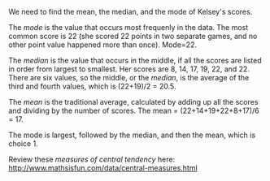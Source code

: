 We need to find the mean, the median, and the mode of
Kelsey's scores.

The *mode* is the value that occurs most frequenly in the data. The most
common score is 22 (she scored 22 points in two separate games, and no
other point value happened more than once). Mode=22.

The *median* is the value that occurs in the middle, if all the scores
are listed in order from largest to smallest. Her scores are 8, 14, 17,
19, 22, and 22. There are six values, so the middle, or the *median*, is
the average of the third and fourth values, which is (22+19)/2 = 20.5.

The *mean* is the traditional average, calculated by adding up all the
scores and dividing by the number of scores. The mean =
(22+14+19+22+8+17)/6 = 17.

The mode is largest, followed by the median, and then the mean, which is
choice 1.

Review these *measures of central tendency* here:
<http://www.mathsisfun.com/data/central-measures.html>
